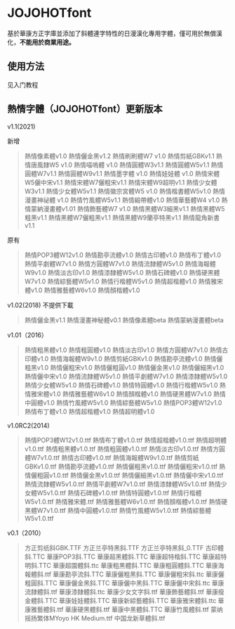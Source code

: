 # JOJOHOTfont
基於華康方正字庫並添加了斜體連字特性的日漫漢化專用字體，僅可用於無償漢化，**不能用於商業用途。**
##  使用方法
见入门教程

## 熱情字體（JOJOHOTfont）更新版本

v1.1(2021)

新增
> 熱情像素體v1.0
熱情儷金黑v1.2
熱情刷刷體W7 v1.0
熱情剪紙GBKv1.1
熱情唐風隸W5 v1.0
熱情喵嗚體 v1.0
熱情圓體W3v1.1
熱情圓體W5v1.1
熱情圓體W7v1.1
熱情圓體W9v1.1
熱情墨字體 v1.0
熱情娃娃體 v1.0
熱情宋體W5儷中宋v1.1
熱情宋體W7儷粗宋v1.1
熱情宋體W9超明v1.1
熱情少女體W3v1.1
熱情少女體W5v1.1
熱情徽宗宮體W5 v1.0
熱情楷書體W5v1.0
熱情漫畫神祕體 v1.0
熱情竹風體W5v1.1
熱情緞帶體v1.0
熱情華藝體W4 v1.0
熱情蒙納漫畫體v1.01
熱情飾藝體W7 v1.0
熱情黑體W3細黑v1.1
熱情黑體W5粗黑v1.1
熱情黑體W7儷粗黑v1.1
熱情黑體W9蘭亭特黑v1.1
熱情龍角新書v1.1

原有
> 熱情POP3體W12v1.0
熱情勘亭流體v1.0
熱情古印體v1.0
熱情布丁體v1.0
熱情平劇體W7v1.0
熱情方圓體W7v1.0
熱情流隸體W5v1.0
熱情海報體W9v1.0
熱情淡古印v1.0
熱情漆隸體W5v1.0
熱情石碑體v1.0
熱情硬黑體W7v1.0
熱情綜藝體W5v1.0
熱情行楷體W5v1.0
熱情超楷體v1.0
熱情雅宋體v1.0
熱情雅藝體W6v1.0
熱情顏楷體v1.0

v1.02(2018) 不提供下載
> 熱情儷金黑v1.1
熱情漫畫神秘體v0.1
熱情像素體beta
熱情蒙納漫畫體beta

v1.01（2016）
> 熱情粗黑體v1.0
熱情粗圓體v1.0
熱情淡古印v1.0
熱情方圓體W7v1.0
熱情古印體v1.0
熱情海報體W9v1.0
熱情剪紙GBKv1.0
熱情勘亭流體v1.0
熱情儷粗黑v1.0
熱情儷粗宋v1.0
熱情儷粗圓v1.0
熱情儷金黑v1.0
熱情儷細黑v1.0
熱情儷中宋v1.0
熱情流隸體W5v1.0
熱情平劇體W7v1.0
熱情漆隸體W5v1.0
熱情少女體W5v1.0
熱情石碑體v1.0
熱情特圓體v1.0
熱情行楷體W5v1.0
熱情雅宋體v1.0
熱情雅藝體W6v1.0
熱情顏楷體v1.0
熱情硬黑體W7v1.0
熱情中圓體v1.0
熱情竹風體W5v1.0
熱情綜藝體W5v1.0
熱情POP3體W12v1.0
熱情布丁體v1.0
熱情超楷體v1.0
熱情超明體v1.0

v1.0RC2(2014)
> 熱情POP3體W12v1.0.ttf
熱情布丁體v1.0.ttf
熱情超楷體v1.0.ttf
熱情超明體v1.0.ttf
熱情粗黑體v1.0.ttf
熱情粗圓體v1.0.ttf
熱情淡古印v1.0.ttf
熱情方圓體W7v1.0.ttf
熱情古印體v1.0.ttf
熱情海報體W9v1.0.ttf
熱情剪紙GBKv1.0.ttf
熱情勘亭流體v1.0.ttf
熱情儷粗黑v1.0.ttf
熱情儷粗宋v1.0.ttf
熱情儷粗圓v1.0.ttf
熱情儷金黑v1.0.ttf
熱情儷細黑v1.0.ttf
熱情儷中宋v1.0.ttf
熱情流隸體W5v1.0.ttf
熱情平劇體W7v1.0.ttf
熱情漆隸體W5v1.0.ttf
熱情少女體W5v1.0.ttf
熱情石碑體v1.0.ttf
熱情特圓體v1.0.ttf
熱情行楷體W5v1.0.ttf
熱情雅宋體.ttf
熱情雅藝體W6v1.0.ttf
熱情顏楷體v1.0.ttf
熱情硬黑體W7v1.0.ttf
熱情中圓體v1.0.ttf
熱情竹風體W5v1.0.ttf
熱情綜藝體W5v1.0.ttf

v0.1（2010）
> 方正剪纸斜GBK.TTF
方正兰亭特黑斜.TTF
方正兰亭特黑斜_0.TTF
古印體斜.TTC
華康POP3斜.TTC
華康超黑體斜.TTC
華康超特楷斜.TTC
華康超特明斜.TTC
華康超園體斜.ttc
華康粗黑體斜.TTC
華康粗圓體斜.TTC
華康海報體斜.ttf
華康勘亭流斜.TTC
華康儷粗黑斜.TTC
華康儷粗宋斜.ttc
華康儷粗圓斜.TTC
華康儷金黑斜.TTC
華康儷中黑斜.TTC
華康儷中宋斜.ttc
華康流隸體斜.ttf
華康漆隸體斜.ttc
華康少女文字斜.ttf
華康飾藝體斜.ttf
華康瘦金體斜.TTC
華康娃娃體斜.TTC
華康新綜藝體斜.TTC
華康雅宋體斜.ttc
華康雅藝體斜.ttf
華康硬黑體斜.ttf
華康中黑體斜.TTC
華康竹風體斜.ttf
蒙纳摇扬繁体MYoyo HK Medium.ttf
中国龙新草體斜.ttf

